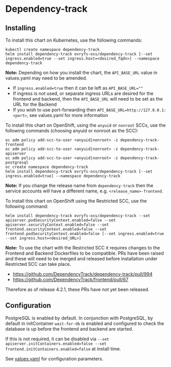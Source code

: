 # Dependency-track

## Installing
To install this chart on Kubernetes, use the following commands:
```
kubectl create namespace dependency-track
helm install dependency-track evryfs-oss/dependency-track [--set ingress.enabled=true --set ingress.host=<desired_fqdn>] --namespace dependency-track
```

**Note:** Depending on how you install the chart, the `API_BASE_URL` value in values.yaml may need to be amended.
 - If `ingress.enabled=true` then it can be left as `API_BASE_URL=""`
 - If ingress is not used, or separate ingress URLs are desired for the frontend and backend, then the `API_BASE_URL` will need to be set as the URL for the Backend
 - If you wish to use port-forwarding then `API_BASE_URL=http://127.0.0.1:<port>`, see values.yaml for more information

To install this chart on OpenShift, using the `anyuid` or `nonroot` SCCs, use the following commands (choosing anyuid or nonroot as the SCC):
```
oc adm policy add-scc-to-user <anyuid|nonroot> -z dependency-track-frontend
oc adm policy add-scc-to-user <anyuid|nonroot> -z dependency-track-apiserver
oc adm policy add-scc-to-user <anyuid|nonroot> -z dependency-track-postgresql
oc create namespace dependency-track
helm install dependency-track evryfs-oss/dependency-track [--set ingress.enabled=true] --namespace dependency-track
```

**Note:** If you change the release name from `dependency-track` then the service accounts will have a different name, e.g. `<release_name>-frontend`.

To install this chart on OpenShift using the Restricted SCC, use the following command:
```
helm install dependency-track evryfs-oss/dependency-track --set apiserver.podSecurityContext.enabled=false --set apiserver.securityContext.enabled=false --set frontend.securityContext.enabled=false --set frontend.podSecurityContext.enabled=false [--set ingress.enabled=true --set ingress.host=<desired_URL>]
```

**Note:** To use the chart with the Restricted SCC it requires changes to the Frontend and Backend Dockerfiles to be compatible. PRs have been raised and these will need to be merged and released before installation under Restricted SCC can take place.
 - https://github.com/DependencyTrack/dependency-track/pull/994
 - https://github.com/DependencyTrack/frontend/pull/67 

Therefore as of release 4.2.1, these PRs have not yet been released.

## Configuration
PostgreSQL is enabled by default. In conjunction with PostgreSQL, by default in initContainer `wait-for-db` is enabled and configured to check the database is up before the frontend and backend are started.

If this is not required, it can be disabled via `--set apiserver.initContainers.enabled=false --set frontend.initContainers.enabled=false` at install time.

See [values.yaml](values.yaml) for configuration parameters.
